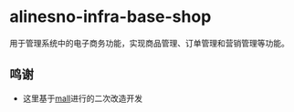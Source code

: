 # alinesno-infra-base-shop
用于管理系统中的电子商务功能，实现商品管理、订单管理和营销管理等功能。

## 鸣谢

- 这里基于[mall](https://github.com/macrozheng/mall)进行的二次改造开发